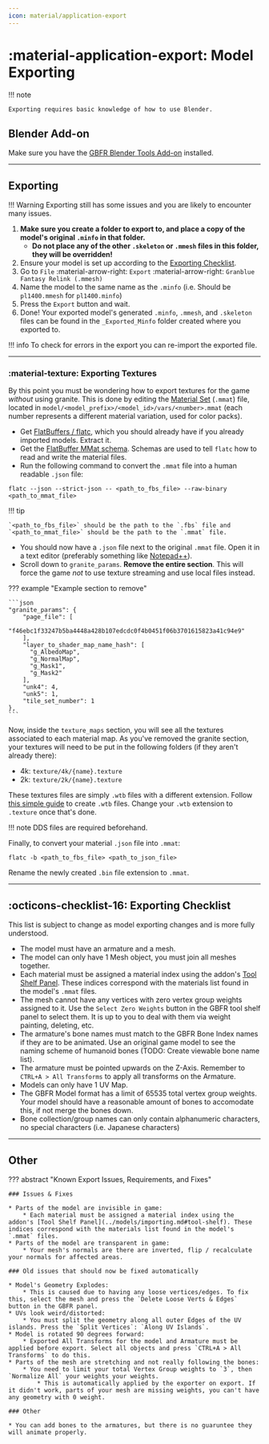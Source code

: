 ```yaml
---
icon: material/application-export
---
```


# :material-application-export: Model Exporting

!!! note

    Exporting requires basic knowledge of how to use Blender.

## Blender Add-on

Make sure you have the [GBFR Blender Tools Add-on](../models/importing.md#installing-the-blender-add-on) installed.

---

## Exporting

!!! Warning
    Exporting still has some issues and you are likely to encounter many issues.

1. **Make sure you create a folder to export to, and place a copy of the model's original `.minfo` in that folder.**
    * **Do not place any of the other `.skeleton` or `.mmesh` files in this folder, they will be overridden!**
2. Ensure your model is set up according to the [Exporting Checklist](#exporting-checklist).
3. Go to `File` :material-arrow-right: `Export` :material-arrow-right: `Granblue Fantasy Relink (.mmesh)`
4. Name the model to the same name as the `.minfo` (i.e. Should be `pl1400.mmesh` for `pl1400.minfo`)
5. Press the `Export` button and wait.
6. Done! Your exported model's generated `.minfo`, `.mmesh`, and `.skeleton` files can be found in the `_Exported_Minfo` folder created where you exported to.

!!! info
    To check for errors in the export you can re-import the exported file.

---

### :material-texture: Exporting Textures

By this point you must be wondering how to export textures for the game *without* using granite. This is done by editing the [Material Set](../resources/formats/mmat.md) (`.mmat`) file, located in `model/<model_prefix>/<model_id>/vars/<number>.mmat` (each number represents a different material variation, used for color packs).

* Get [FlatBuffers / flatc](https://github.com/google/flatbuffers/releases), which you should already have if you already imported models. Extract it.
* Get the [FlatBuffer MMat schema](https://github.com/Nenkai/010GameTemplates/blob/main/Cygames/Granblue%20Fantasy%20-%20Relink/MMat_ModelMaterial.fbs). Schemas are used to tell `flatc` how to read and write the material files.
* Run the following command to convert the `.mmat` file into a human readable `.json` file:

``` { .yaml .annotate }
flatc --json --strict-json -- <path_to_fbs_file> --raw-binary <path_to_mmat_file>
```

!!! tip

    `<path_to_fbs_file>` should be the path to the `.fbs` file and `<path_to_mmat_file>` should be the path to the `.mmat` file.

* You should now have a `.json` file next to the original `.mmat` file. Open it in a text editor (preferably something like [Notepad++](https://notepad-plus-plus.org/downloads/)).
* Scroll down to `granite_params`. **Remove the entire section**. This will force the game *not* to use texture streaming and use local files instead.

??? example "Example section to remove"

    ```json
    "granite_params": {
        "page_file": [
          "f46ebc1f33247b5ba4448a428b107edcdc0f4b0451f06b3701615823a41c94e9"
        ],
        "layer_to_shader_map_name_hash": [
          "g_AlbedoMap",
          "g_NormalMap",
          "g_Mask1",
          "g_Mask2"
        ],
        "unk4": 4,
        "unk5": 1,
        "tile_set_number": 1
    },
    ```

Now, inside the `texture_maps` section, you will see all the textures associated to each material map. As you've removed the granite section, your textures will need to be put in the following folders (if they aren't already there):

* 4k: `texture/4k/{name}.texture`
* 2k: `texture/2k/{name}.texture`

These textures files are simply `.wtb` files with a different extension. Follow [this simple guide](../extraction/texture_creation.md) to create `.wtb` files. Change your `.wtb` extension to `.texture` once that's done.

!!! note
    DDS files are required beforehand.

Finally, to convert your material `.json` file into `.mmat`:

``` { .yaml .annotate }
flatc -b <path_to_fbs_file> <path_to_json_file>
```

Rename the newly created `.bin` file extension to `.mmat`.

---

## :octicons-checklist-16: Exporting Checklist

This list is subject to change as model exporting changes and is more fully understood.

* The model must have an armature and a mesh.
* The model can only have 1 Mesh object, you must join all meshes together.
* Each material must be assigned a material index using the addon's [Tool Shelf Panel](../models/importing.md#tool-shelf). These indices correspond with the materials list found in the model's `.mmat` files.
* The mesh cannot have any vertices with zero vertex group weights assigned to it. Use the `Select Zero Weights` button in the GBFR tool shelf panel to select them. It is up to you to deal with them via weight painting, deleting, etc.
* The armature's bone names must match to the GBFR Bone Index names if they are to be animated. Use an original game model to see the naming scheme of humanoid bones (TODO: Create viewable bone name list).
* The armature must be pointed upwards on the Z-Axis. Remember to `CTRL+A > All Transforms` to apply all transforms on the Armature.
* Models can only have 1 UV Map.
* The GBFR Model format has a limit of 65535 total vertex group weights. Your model should have a reasonable amount of bones to accomodate this, if not merge the bones down.
* Bone collection/group names can only contain alphanumeric characters, no special characters (i.e. Japanese characters)

---

## Other

??? abstract "Known Export Issues, Requirements, and Fixes"
    
    ### Issues & Fixes

    * Parts of the model are invisible in game:
        * Each material must be assigned a material index using the addon's [Tool Shelf Panel](../models/importing.md#tool-shelf). These indices correspond with the materials list found in the model's `.mmat` files.
    * Parts of the model are transparent in game: 
        * Your mesh's normals are there are inverted, flip / recalculate your normals for affected areas.
    
    ### Old issues that should now be fixed automatically

    * Model's Geometry Explodes:
        * This is caused due to having any loose vertices/edges. To fix this, select the mesh and press the `Delete Loose Verts & Edges` button in the GBFR panel.
    * UVs look weird/distorted:
        * You must split the geometry along all outer Edges of the UV islands. Press the `Split Vertices`: `Along UV Islands`.
    * Model is rotated 90 degrees forward:
        * Exported All Transforms for the model and Armature must be applied before export. Select all objects and press `CTRL+A > All Transforms` to do this.
    * Parts of the mesh are stretching and not really following the bones:
        * You need to limit your total Vertex Group weights to `3`, then `Normalize All` your weights your weights.
            * This is automatically applied by the exporter on export. If it didn't work, parts of your mesh are missing weights, you can't have any geometry with 0 weight.
    
    ### Other

    * You can add bones to the armatures, but there is no guaruntee they will animate properly.
